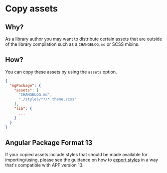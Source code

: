 # Copy assets

## Why?

As a library author you may want to distribute certain assets that are outside of the library compilation such as a `CHANGELOG.md` or SCSS mixins.

## How?

You can copy these assets by using the `assets` option.

```json
{
  "ngPackage": {
    "assets": [
      "CHANGELOG.md",
      "./styles/**/*.theme.scss"
    ],
    "lib": {
      ...
    }
  }
}
```

## Angular Package Format 13
If your copied assets include styles that should be made available for importing/using, please see the guidance on how to [export styles](export-styles) in a way that's compatible with APF version 13.
